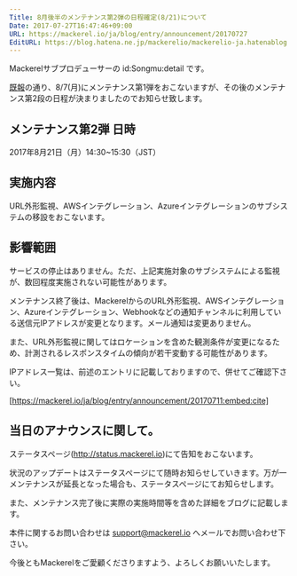 ```yaml
---
Title: 8月後半のメンテナンス第2弾の日程確定(8/21)について
Date: 2017-07-27T16:47:46+09:00
URL: https://mackerel.io/ja/blog/entry/announcement/20170727
EditURL: https://blog.hatena.ne.jp/mackerelio/mackerelio-ja.hatenablog.mackerel.io/atom/entry/8599973812283114349
---
```


Mackerelサブプロデューサーの id:Songmu:detail です。

[既報](https://mackerel.io/ja/blog/entry/announcement/20170711)の通り、8/7(月)にメンテナンス第1弾をおこないますが、その後のメンテナンス第2段の日程が決まりましたのでお知らせ致します。

## メンテナンス第2弾 日時

2017年8月21日（月）14:30~15:30（JST）

## 実施内容

URL外形監視、AWSインテグレーション、Azureインテグレーションのサブシステムの移設をおこないます。

## 影響範囲

サービスの停止はありません。ただ、上記実施対象のサブシステムによる監視が、数回程度実施されない可能性があります。

メンテナンス終了後は、MackerelからのURL外形監視、AWSインテグレーション、Azureインテグレーション、Webhookなどの通知チャンネルに利用している送信元IPアドレスが変更となります。メール通知は変更ありません。

また、URL外形監視に関してはロケーションを含めた観測条件が変更になるため、計測されるレスポンスタイムの傾向が若干変動する可能性があります。

IPアドレス一覧は、前述のエントリに記載しておりますので、併せてご確認下さい。

[https://mackerel.io/ja/blog/entry/announcement/20170711:embed:cite]

## 当日のアナウンスに関して。

ステータスページ(http://status.mackerel.io)にて告知をおこないます。

状況のアップデートはステータスページにて随時お知らせしていきます。万が一メンテナンスが延長となった場合も、ステータスページにてお知らせします。

また、メンテナンス完了後に実際の実施時間等を含めた詳細をブログに記載します。

本件に関するお問い合わせは support@mackerel.io へメールでお問い合わせ下さい。

今後ともMackerelをご愛顧くださりますよう、よろしくお願いいたします。
